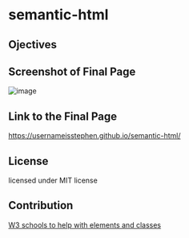 # semantic-html

## Ojectives

## Screenshot of Final Page

![image](https://user-images.githubusercontent.com/100049940/155855925-0325f31a-ae85-4ef1-b618-5dab8260324e.png)

## Link to the Final Page

https://usernameisstephen.github.io/semantic-html/

## License

licensed under MIT license

## Contribution

[W3 schools to help with elements and classes](https://www.w3schools.com/)
